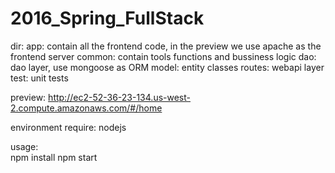 # 2016_Spring_FullStack

dir:
  app: contain all the frontend code, in the preview we use apache as the frontend server
  common: contain tools functions and bussiness logic
  dao: dao layer, use mongoose as ORM
  model: entity classes
  routes: webapi layer
  test: unit tests

preview: 
  http://ec2-52-36-23-134.us-west-2.compute.amazonaws.com/#/home

environment require: 
  nodejs 

usage:  
  npm install 
  npm start

